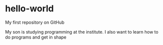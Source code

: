 # hello-world
My first repository on GitHub

My son is studying programming at the institute.
I also want to learn how to do programs and get in shape
